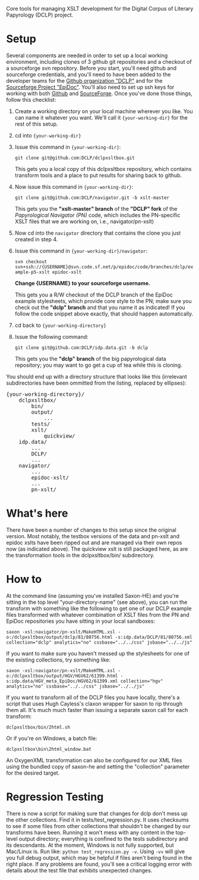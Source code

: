Core tools for managing XSLT development for the Digital Corpus of Literary Papyrology (DCLP) project. 

Setup
=====

Several components are needed in order to set up a local working environment, including clones of 3 github git repositories and a checkout of a sourceforge svn repository. Before you start, you'll need github and sourceforge credentials, and you'll need to have been added to the developer teams for the [Github organization "DCLP"](https://github.com/DCLP/) and for the [Sourceforge Project "EpiDoc"](http://epidoc.sf.net). You'll also need to set up ssh keys for working with both [Github](https://help.github.com/articles/generating-ssh-keys) and [SourceForge](http://sourceforge.net/apps/trac/sourceforge/wiki/SSH%20keys). Once you've done those things, follow this checklist:

1. Create a working directory on your local machine wherever you like. You can name it whatever you want. We'll call it ```{your-working-dir}``` for the rest of this setup.
2. cd into ```{your-working-dir}```
3. Issue this command in ```{your-working-dir}```: 

    ```git clone git@github.com:DCLP/dclpxsltbox.git```

    This gets you a local copy of this dclpxsltbox repository, which contains transform tools and a place to put results for sharing back to github.

4. Now issue this command in ```{your-working-dir}```:

    ```git clone git@github.com:DCLP/navigator.git -b xslt-master```

    This gets you the **"xslt-master" branch** of the **"DCLP" fork** of the *Papyrological Navigator (PN)* code, which includes the PN-specific XSLT files that we are working on, i.e., navigator/pn-xslt)

5. Now cd into the ```navigator``` directory that contains the clone you just created in step 4.

6. Issue this command in ```{your-working-dir}/navigator```:

    ```svn checkout svn+ssh://{USERNAME}@svn.code.sf.net/p/epidoc/code/branches/dclp/example-p5-xslt epidoc-xslt```

    **Change {USERNAME} to your sourceforge username.**

    This gets you a R/W checkout of the DCLP branch of the EpiDoc example stylesheets, which provide core style to the PN; make sure you check out the **"dclp" branch** and that you name it as indicated! If you follow the code snippet above exactly, that should happen automatically.

7. cd back to ```{your-working-directory}```

8. Issue the following command:

    ```git clone git@github.com:DCLP/idp.data.git -b dclp```

    This gets you the **"dclp" branch** of the big papyrological data repository; you may want to go get a cup of tea while this is cloning.

You should end up with a directory structure that looks like this (irrelevant subdirectories have been ommitted from the listing, replaced by ellipses):

<pre>{your-working-directory}/
    dclpxsltbox/
        bin/
        output/
            ...
        tests/
        xslt/
            quickview/
    idp.data/
        ...
        DCLP/
        ...
    navigator/
        ...
        epidoc-xslt/
        ...
        pn-xslt/
</pre>

What's here
============

There have been a number of changes to this setup since the original version. Most notably, the testbox versions of the data and pn-xslt and epidoc xslts have been ripped out and are managed via their own repos now (as indicated above). The quickview xslt is still packaged here, as are the transformation tools in the dclpxsltbox/bin/ subdirectory.


How to
======

At the command line (assuming you've installed Saxon-HE) and you're sitting in the top level "your-directory-name" (see above), you can run the transform with something like the following to get one of our DCLP example files transformed with whatever combination of XSLT files from the PN and EpiDoc repositories you have sitting in your local sandboxes:

    saxon -xsl:navigator/pn-xslt/MakeHTML.xsl -o:/dclpxsltbox/output/dclp/81/80756.html -s:idp.data/DCLP/81/80756.xml collection="dclp" analytics="no" cssbase="../../css" jsbase="../../js"

If you want to make sure you haven't messed up the stylesheets for one of the existing collections, try something like:

    saxon -xsl:navigator/pn-xslt/MakeHTML.xsl -o:/dclpxsltbox/output/HGV/HGV62/61399.html -s:idp.data/HGV_meta_EpiDoc/HGV62/61399.xml collection="hgv" analytics="no" cssbase="../../css" jsbase="../../js"

If you want to transform all of the DCLP files you have locally, there's a script that uses Hugh Cayless's claxon wrapper for saxon to rip through them all. It's much much faster than issuing a separate saxon call for each transform:

    dclpxsltbox/bin/2html.sh

Or if you're on Windows, a batch file:

    dclpxsltbox\bin\2html_window.bat

An OxygenXML transformation can also be configured for our XML files using the bundled copy of saxon-he and setting the "collection" parameter for the desired target.

Regression Testing
==================

There is now a script for making sure that changes for dclp don't mess up the other collections. Find it in tests/test_regression.py. It uses checksums to see if some files from other collections that shouldn't be changed by our transforms have been. Running it won't mess with any content in the top-level output directory; everything is confined to the tests subdirectory and its descendants. At the moment, Windows is not fully supported, but Mac/Linux is. Run like: ```python test_regression.py -v```. Using ```-vv``` will give you full debug output, which may be helpful if files aren't being found in the right place. If any problems are found, you'll see a critical logging error with details about the test file that exhibits unexpected changes.








  
